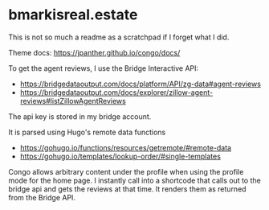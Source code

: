 # bmarkisreal.estate

This is not so much a readme as a scratchpad if I forget what I did.

Theme docs: https://jpanther.github.io/congo/docs/

To get the agent reviews, I use the Bridge Interactive API: 
- https://bridgedataoutput.com/docs/platform/API/zg-data#agent-reviews
- https://bridgedataoutput.com/docs/explorer/zillow-agent-reviews#listZillowAgentReviews
  
The api key is stored in my bridge account.

It is parsed using Hugo's remote data functions
- https://gohugo.io/functions/resources/getremote/#remote-data
- https://gohugo.io/templates/lookup-order/#single-templates


Congo allows arbitrary content under the profile when using the profile mode for the home page. 
I instantly call into a shortcode that calls out to the bridge api and gets the reviews at that time.
It renders them as returned from the Bridge API.
